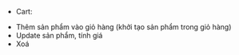 - Cart: 
+ Thêm sản phẩm vào giỏ hàng (khởi tạo sản phẩm trong giỏ hàng)
+ Update sản phẩm, tính giá
+ Xoá